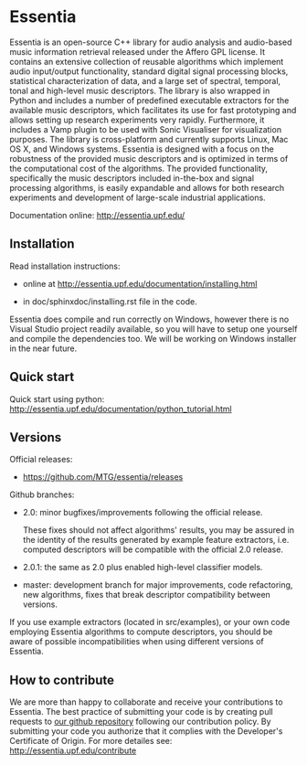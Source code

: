 Essentia
========

Essentia is an open-source C++ library for audio analysis and audio-based music information retrieval released under the Affero GPL license. It contains an extensive collection of reusable algorithms which implement audio input/output functionality, standard digital signal processing blocks, statistical characterization of data, and a large set of spectral, temporal, tonal and high-level music descriptors. The library is also wrapped in Python and includes a number of predefined executable extractors for the available music descriptors, which facilitates its use for fast prototyping and allows setting up research experiments very rapidly. Furthermore, it includes a Vamp plugin to be used with Sonic Visualiser for visualization purposes. The library is cross-platform and currently supports Linux, Mac OS X, and Windows systems. Essentia is designed with a focus on the robustness of the provided music descriptors and is optimized in terms of the computational cost of the algorithms. The provided functionality, specifically the music descriptors included in-the-box and signal processing algorithms, is easily expandable and allows for both research experiments and development of large-scale industrial applications.

Documentation online: http://essentia.upf.edu/


Installation
------------

Read installation instructions:

  * online at http://essentia.upf.edu/documentation/installing.html 

  * in doc/sphinxdoc/installing.rst file in the code.

Essentia does compile and run correctly on Windows, however there is no Visual Studio project readily available, so you will have to setup one yourself and compile the dependencies too. We will be working on Windows installer in the near future.


Quick start
-----------

Quick start using python: http://essentia.upf.edu/documentation/python_tutorial.html


Versions
--------

Official releases: 

  * https://github.com/MTG/essentia/releases

Github branches:

  * 2.0: minor bugfixes/improvements following the official release. 
    
    These fixes should not affect algorithms' results, you may be assured in the identity of the results generated by example feature extractors, i.e. computed descriptors will be compatible with the official 2.0 release.

  * 2.0.1: the same as 2.0 plus enabled high-level classifier models.

  * master: development branch for major improvements, code refactoring, new algorithms, fixes that break descriptor compatibility between versions.

If you use example extractors (located in src/examples), or your own code employing Essentia algorithms to compute descriptors, you should be aware of possible incompatibilities when using different versions of Essentia.

How to contribute
-----------------
We are more than happy to collaborate and receive your contributions to Essentia. The best practice of submitting your code is by creating pull requests to [our github repository](https://github.com/MTG/essentia) following our contribution policy. By submitting your code you authorize that it complies with the Developer's Certificate of Origin. For more detailes see: http://essentia.upf.edu/contribute

